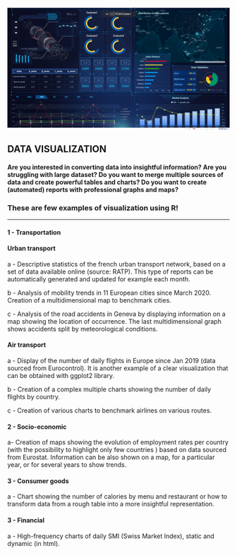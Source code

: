 
![ ](Images/Analytics5.gif?raw=true "Title")

## DATA VISUALIZATION

#### Are you interested in converting data into insightful information? Are you struggling with large dataset? Do you want to merge multiple sources of data and create powerful tables and charts? Do you want to create (automated) reports with professional graphs and maps? 

### These are few examples of visualization using R! 

--------------------------------------------------

#### 1 - Transportation 
#### Urban transport
a - Descriptive statistics of the french urban transport network, based on a set of data available online (source: RATP).  This type of reports can be automatically generated and updated for example each month.

b - Analysis of mobility trends in 11 European cities since March 2020. Creation of a multidimensional map to benchmark cities.

c - Analysis of the road accidents in Geneva by displaying information on a map showing the location of occurrence. The last multidimensional graph shows accidents split by meteorological conditions. 

#### Air transport 
a - Display of the number of daily flights in Europe since Jan 2019 (data sourced from Eurocontrol). It is another example of a clear visualization that can be obtained with ggplot2 library.

b - Creation of a complex multiple charts showing the number of daily flights by country.

c - Creation of various charts to benchmark airlines on various routes.

#### 2 - Socio-economic
a- Creation of maps showing the evolution of employment rates per country (with the possibility to highlight only few countries ) based on data sourced from Eurostat. Information can be also shown on a map, for a particular year, or for several years to show trends.

#### 3 - Consumer goods
a - Chart showing the number of calories by menu and restaurant or how to transform data from a rough table into a more insightful representation. 

#### 3 - Financial
a - High-frequency charts of daily SMI (Swiss Market Index), static and dynamic (in html).
